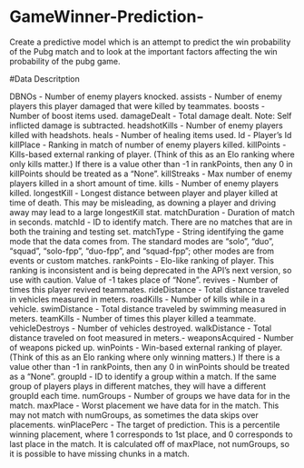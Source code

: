# GameWinner-Prediction-
Create a predictive model which is an attempt to predict the win probability of the Pubg match and to look at the important factors affecting the win probability of the pubg game.

#Data Descritption

DBNOs - Number of enemy players knocked.
assists - Number of enemy players this player damaged that were killed by teammates.
boosts - Number of boost items used.
damageDealt - Total damage dealt. Note: Self inflicted damage is subtracted.
headshotKills - Number of enemy players killed with headshots.
heals - Number of healing items used.
Id - Player’s Id
killPlace - Ranking in match of number of enemy players killed.
killPoints - Kills-based external ranking of player. (Think of this as an Elo ranking where only kills matter.) If there is a value other than -1 in rankPoints, then any 0 in killPoints should be treated as a “None”.
killStreaks - Max number of enemy players killed in a short amount of time.
kills - Number of enemy players killed.
longestKill - Longest distance between player and player killed at time of death. This may be misleading, as downing a player and driving away may lead to a large longestKill stat.
matchDuration - Duration of match in seconds.
matchId - ID to identify match. There are no matches that are in both the training and testing set.
matchType - String identifying the game mode that the data comes from. The standard modes are “solo”, “duo”, “squad”, “solo-fpp”, “duo-fpp”, and “squad-fpp”; other modes are from events or custom matches.
rankPoints - Elo-like ranking of player. This ranking is inconsistent and is being deprecated in the API’s next version, so use with caution. Value of -1 takes place of “None”.
revives - Number of times this player revived teammates.
rideDistance - Total distance traveled in vehicles measured in meters.
roadKills - Number of kills while in a vehicle.
swimDistance - Total distance traveled by swimming measured in meters.
teamKills - Number of times this player killed a teammate.
vehicleDestroys - Number of vehicles destroyed.
walkDistance - Total distance traveled on foot measured in meters.-
weaponsAcquired - Number of weapons picked up.
winPoints - Win-based external ranking of player. (Think of this as an Elo ranking where only winning matters.) If there is a value other than -1 in rankPoints, then any 0 in winPoints should be treated as a “None”.
groupId - ID to identify a group within a match. If the same group of players plays in different matches, they will have a different groupId each time.
numGroups - Number of groups we have data for in the match.
maxPlace - Worst placement we have data for in the match. This may not match with numGroups, as sometimes the data skips over placements.
winPlacePerc - The target of prediction. This is a percentile winning placement, where 1 corresponds to 1st place, and 0 corresponds to last place in the match. It is calculated off of maxPlace, not numGroups, so it is possible to have missing chunks in a match.

